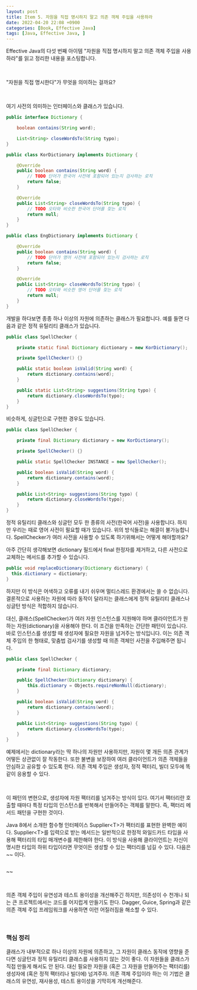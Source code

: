 ```yaml
---
layout: post
title: Item 5. 자원을 직접 명시하지 말고 의존 객체 주입을 사용하라
date: 2022-04-20 22:08 +0900
categories: [Book, Effective Java]
tags: [Java, Effective Java, ]
---
```




Effective Java의 다섯 번째 아이템 "자원을 직접 명시하지 말고 의존 객체 주입을 사용하라"를 읽고 정리한 내용을 포스팅합니다.

<br>

"자원을 직접 명시한다"가 무엇을 의미하는 걸까요? 

<br>

여기 사전의 의미하는 인터페이스와 클래스가 있습니다. 

```java
public interface Dictionary {

    boolean contains(String word);

    List<String> closeWordsTo(String typo);
}
```

```java
public class KorDictionary implements Dictionary {

    @Override
    public boolean contains(String word) {
        // TODO 단어가 한국어 사전에 포함되어 있는지 검사하는 로직
        return false;
    }

    @Override
    public List<String> closeWordsTo(String typo) {
        // TODO 오타와 비슷한 한국어 단어를 찾는 로직
        return null;
    }
}
```

```java
public class EngDictionary implements Dictionary {

    @Override
    public boolean contains(String word) {
        // TODO 단어가 영어 사전에 포함되어 있는지 검사하는 로직
        return false;
    }

    @Override
    public List<String> closeWordsTo(String typo) {
        // TODO 오타와 비슷한 영어 단어를 찾는 로직
        return null;
    }
}
```

개발을 하다보면 종종 하나 이상의 자원에 의존하는 클래스가 필요합니다. 예를 들면 다음과 같은 정적 유틸리티 클래스가 있습니다.

```java
public class SpellChecker {

    private static final Dictionary dictionary = new KorDictionary();

    private SpellChecker() {}

    public static boolean isValid(String word) {
        return dictionary.contains(word);
    }

    public static List<String> suggestions(String typo) {
        return dictionary.closeWordsTo(typo);
    }
}
```

비슷하게, 싱글턴으로 구현한 경우도 있습니다. 

```java
public class SpellChecker {

    private final Dictionary dictionary = new KorDictionary();

    private SpellChecker() {}

    public static SpellChecker INSTANCE = new SpellChecker();

    public boolean isValid(String word) {
        return dictionary.contains(word);
    }

    public List<String> suggestions(String typo) {
        return dictionary.closeWordsTo(typo);
    }
}
```

정적 유틸리티 클래스와 싱글턴 모두 한 종류의 사전(한국어 사전)을 사용합니다. 하지만 우리는 때로 영어 사전이 필요할 때가 있습니다. 위의 방식들로는 해결이 불가능합니다. SpellChecker가 여러 사전을 사용할 수 있도록 하기위해서는 어떻게 해야할까요?

아주 간단히 생각해보면 dictionary 필드에서 final 한정자를 제거하고, 다른 사전으로 교체하는 메서드를 추가할 수 있습니다.

```java
public void replaceDictionary(Dictionary dictionary) {
  this.dictionary = dictionary;
}
```

하지만 이 방식은 어색하고 오류를 내기 쉬우며 멀티스레드 환경에서는 쓸 수 없습니다. 결론적으로 사용하는 자원에 따라 동작이 달라지는 클래스에게 정적 유틸리티 클래스나 싱글턴 방식은 적합하지 않습니다.

대신, 클래스(SpellChecker)가 여러 자원 인스턴스를 지원해야 하며 클라이언트가 원하는 자원(dictionary)을 사용해야 한다. 이 조건을 만족하는 간단한 패턴이 있습니다. 바로 인스턴스를 생성할 때 생성자에 필요한 자원을 넘겨주는 방식입니다. 이는 의존 객체 주입의 한 형태로, 맞춤법 검사기를 생성할 때 의존 객체인 사전을 주입해주면 됩니다.

```java
public class SpellChecker {

    private final Dictionary dictionary;

    public SpellChecker(Dictionary dictionary) {
        this.dictionary = Objects.requireNonNull(dictionary);
    }

    public boolean isValid(String word) {
        return dictionary.contains(word);
    }

    public List<String> suggestions(String typo) {
        return dictionary.closeWordsTo(typo);
    }
}
```

예제에서는 dictionary라는 딱 하나의 자원만 사용하지만, 자원이 몇 개든 의존 관계가 어떻든 상관없이 잘 작동한다. 또한 불변을 보장하여 여러 클라이언트가 의존 객체들을 안심하고 공유할 수 있도록 한다. 의존 객체 주입은 생성자, 정적 팩터리, 빌더 모두에 똑같이 응용할 수 있다.

<br>

이 패턴의 변현으로, 생성자에 자원 팩터리를 넘겨주는  방식이 있다. 여기서 팩터리란 호출할 때마다 특정 타입의 인스턴스를 반복해서 만들어주는 객체를 말한다. 즉, 팩터리 메서드 패턴을 구현한 것이다.

Java 8에서 소개한 함수형 인터페이스 Supplier\<T>가 팩터리를 표현한 완벽한 예이다. Supplier\<T>를 입력으로 받는 메서드는 일반적으로 한정적 와일드카드 타입을 사용해 팩터리의 타입 매개변수를 제한해야 한다. 이 방식을 사용해 클라이언트는 자신이 명시한 타입의 하위 타입이라면 무엇이든 생성할 수 있는 팩터리를 넘길 수 있다. 다음은 ~~ 이다. 

```java
```

  ~~

<br>

의존 객체 주입이 유연성과 테스트 용이성을 개선해주긴 하지만, 의존성이 수 천개나 되는 큰 프로젝트에서는 코드를 어지럽게 만들기도 한다. Dagger, Guice, Spring과 같은 의존 객체 주입 프레임워크를 사용하면 이런 어질러짐을 해소할 수 있다.

<br>

### 핵심 정리

클래스가 내부적으로 하나 이상의 자원에 의존하고, 그 자원이 클래스 동작에 영향을 준다면 싱글턴과 정적 유틸리티 클래스를 사용하지 않는 것이 좋다. 이 자원들을 클래스가 직접 만들게 해서도 안 된다. 대신 필요한 자원을 (혹은 그 자원을 만들어주는 팩터리를) 생성자에 (혹은 정적 팩터리나 빌더에) 넘겨주자. 의존 객체 주입이라 하는 이 기법은 클래스의 유연성, 재사용성, 테스트 용이성을 기막히게 개선해준다. 
